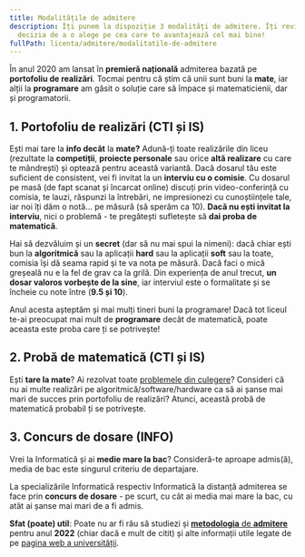 ```yaml
---
title: Modalitățile de admitere
description: Îți punem la dispoziție 3 modalități de admitere. Îți revine ție
  decizia de a o alege pe cea care te avantajează cel mai bine!
fullPath: licenta/admitere/modalitatile-de-admitere
---
```

În anul 2020 am lansat în **premieră națională** admiterea bazată pe **portofoliu de realizări**. Tocmai pentru că știm că unii sunt buni la **mate**, iar alții la **programare** am găsit o soluție care să împace și matematicienii, dar și programatorii. 

## 1. Portofoliu de realizări (CTI și IS)

Ești mai tare la **info decât** la **mate?** Adună-ți toate realizările din liceu (rezultate la **competiții**, **proiecte personale** sau orice **altă realizare** cu care te mândrești) și optează pentru această variantă. Dacă dosarul tău este suficient de consistent, vei fi invitat la un **interviu cu o comisie**. Cu dosarul pe masă (de fapt scanat și încarcat online) discuți prin video-conferință cu comisia, te lauzi, răspunzi la întrebări, ne impresionezi cu cunoștiințele tale, iar noi îți dăm o notă... pe măsură (să sperăm ca 10). **Dacă nu ești invitat la interviu**, nici o problemă - te pregătești sufletește să **dai proba de matematică**. 

Hai să dezvăluim și un **secret** (dar să nu mai spui la nimeni): dacă chiar ești bun la **algoritmică** sau la aplicații **hard** sau la aplicații **soft** sau la toate, comisia își dă seama rapid și te va nota pe măsură. Dacă faci o mică greșeală nu e la fel de grav ca la grilă. Din experiența de anul trecut, **un dosar valoros vorbește de la sine**, iar interviul este o formalitate și se încheie cu note între (**9.5 și 10**).

Anul acesta așteptăm și mai mulți tineri buni la programare! Dacă tot liceul te-ai preocupat mai mult de **programare** decât de matematică, poate aceasta este proba care ți se potrivește!

## 2. Probă de matematică (CTI și IS)

Ești **tare la mate**? Ai rezolvat toate [problemele din culegere](https://admitere-next.netlify.app/licenta/admitere/pregatire-pentru-examenul-de-admitere/#culegerea-de-exerciții)? Consideri că nu ai multe realizări pe algoritmică/software/hardware ca să ai șanse mai mari de succes prin portofoliu de realizări? Atunci, această probă de matematică probabil ți se potrivește. 

## 3. Concurs de dosare (INFO)

Vrei la Informatică și ai **medie mare la bac**? Consideră-te aproape admis(ă), media de bac este singurul criteriu de departajare.

La specializările Informatică respectiv Informatică la distanță admiterea se face prin **concurs de dosare** - pe scurt, cu cât ai media mai mare la bac, cu atât ai șanse mai mari de a fi admis.

**Sfat (poate) util**: Poate nu ar fi rău să studiezi și [**metodologia** de **admitere**](https://www.upt.ro/Informatii_admitere-licenta-2022_1536_ro.html) pentru anul **2022** (chiar dacă e mult de citit) și alte informații utile legate de pe [pagina web a universității](https://www.upt.ro/).